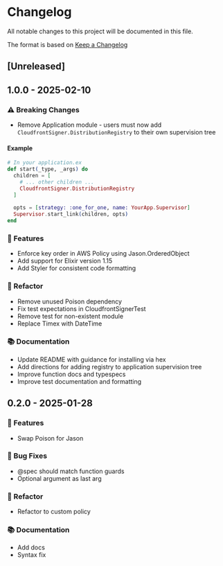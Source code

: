 # Changelog

All notable changes to this project will be documented in this file.

The format is based on [Keep a Changelog](https://keepachangelog.com/en/1.0.0/)

## [Unreleased]

## 1.0.0 - 2025-02-10

### ⚠️ Breaking Changes

- Remove Application module - users must now add `CloudfrontSigner.DistributionRegistry` to their own supervision tree

#### Example

```elixir
# In your application.ex
def start(_type, _args) do
  children = [
    # ... other children ...
    CloudfrontSigner.DistributionRegistry
  ]
  
  opts = [strategy: :one_for_one, name: YourApp.Supervisor]
  Supervisor.start_link(children, opts)
end
```

### 🚀 Features

- Enforce key order in AWS Policy using Jason.OrderedObject
- Add support for Elixir version 1.15
- Add Styler for consistent code formatting

### 🚜 Refactor

- Remove unused Poison dependency
- Fix test expectations in CloudfrontSignerTest
- Remove test for non-existent module
- Replace Timex with DateTime

### 📚 Documentation

- Update README with guidance for installing via hex
- Add directions for adding registry to application supervision tree
- Improve function docs and typespecs
- Improve test documentation and formatting

## 0.2.0 - 2025-01-28

### 🚀 Features

- Swap Poison for Jason

### 🐛 Bug Fixes

- @spec should match function guards
- Optional argument as last arg

### 🚜 Refactor

- Refactor to custom policy

### 📚 Documentation

- Add docs
- Syntax fix
